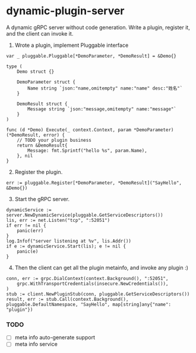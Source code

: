 # dynamic-plugin-server
A dynamic gRPC server without code generation. Write a plugin, register it, and the client can invoke it.

1. Wrote a plugin, implement Pluggable interface
```
var _ pluggable.Pluggable[*DemoParameter, *DemoResult] = &Demo{}

type (
	Demo struct {}

	DemoParameter struct {
		Name string `json:"name,omitempty" name:"name" desc:"姓名"`
	}

	DemoResult struct {
		Message string `json:"message,omitempty" name:"message"`
	}
)

func (d *Demo) Execute(_ context.Context, param *DemoParameter) (*DemoResult, error) {
    // TODO your plugin business
	return &DemoResult{
		Message: fmt.Sprintf("hello %s", param.Name),
	}, nil
}

```

2. Register the plugin.
```
err := pluggable.Register[*DemoParameter, *DemoResult]("SayHello", &Demo{})
```

3. Start the gRPC server.
```
dynamicService := server.NewDynamicService(pluggable.GetServiceDescriptors())
lis, err := net.Listen("tcp", ":52051")
if err != nil {
	panic(err)
}
log.Infof("server listening at %v", lis.Addr())
if e := dynamicService.Start(lis); e != nil {
	panic(e)
}
```

4. Then the client can get all the plugin metainfo, and invoke any plugin :)
```
conn, err := grpc.DialContext(context.Background(), ":52051",
	grpc.WithTransportCredentials(insecure.NewCredentials()),
)
stub := client.NewPluginStub(conn, pluggable.GetServiceDescriptors())
result, err := stub.Call(context.Background(), pluggable.DefaultNamespace, "SayHello", map[string]any{"name": "plugin"})
```

### TODO
- [ ] meta info auto-generate support
- [ ] meta info service
